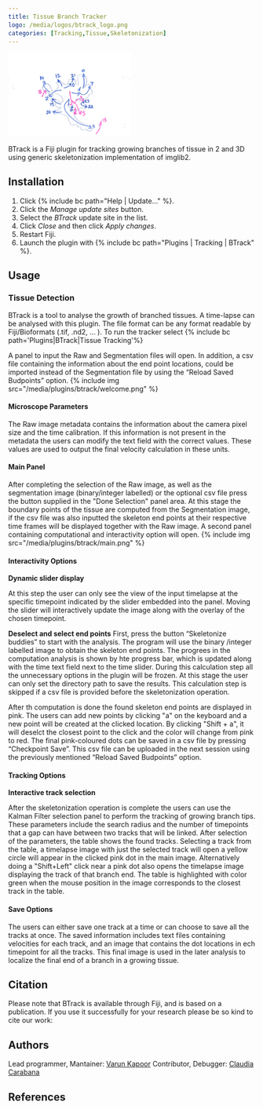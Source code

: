 ```yaml
---
title: Tissue Branch Tracker
logo: /media/logos/btrack_logo.png
categories: [Tracking,Tissue,Skeletonization]
---
```


<img src="/media/icons/Btrack.png" width="250"/> 

BTrack is a Fiji plugin for tracking growing branches of tissue in 2 and 3D using generic skeletonization implementation of imglib2.

## Installation

1.  Click {% include bc path="Help | Update..." %}.
2.  Click the *Manage update sites* button.
3.  Select the *BTrack* update site in the list.
4.  Click *Close* and then click *Apply changes*.
5.  Restart Fiji.
6.  Launch the plugin with {% include bc path="Plugins | Tracking | BTrack" %}.

## Usage

### Tissue Detection

BTrack is a tool to analyse the growth of branched tissues. A time-lapse can be analysed with this plugin. The file format can be any format readable by Fiji/Bioformats (.tif, .nd2, ... ). To run the tracker select {% include bc path='Plugins|BTrack|Tissue Tracking'%}

A panel to input the Raw and Segmentation files will open. In addition, a csv file containing the information about the end point locations, could be imported instead of the Segmentation file by using the “Reload Saved Budpoints” option. 
{% include img src="/media/plugins/btrack/welcome.png" %}



#### Microscope Parameters
The Raw image metadata contains the information about the camera pixel size and the time calibration. If this information is not present in the metadata the users can modify the text field with the correct values. These values are used to output the final velocity calculation in these units.

#### Main Panel
After completing the selection of the Raw image, as well as the segmentation image (binary/integer labelled) or the optional csv file press the button supplied in the "Done Selection" panel area. At this stage the boundary points of the tissue are computed from the Segmentation image, if the csv file was also inputted the skeleton end points at their respective time frames will be displayed together with the Raw image. A second panel containing computational and interactivity option will open.
{% include img src="/media/plugins/btrack/main.png" %}


#### Interactivity Options


**Dynamic slider display**

At this step the user can only see the view of the input timelapse at the specific timepoint indicated by the slider embedded into the panel. Moving the slider will interactively update the image along with the overlay of the chosen timepoint.


**Deselect and select end points**
First, press the button “Skeletonize buddies” to start with the analysis. The program will use the binary /integer labelled image to obtain the skeleton end points. The progrees in the computation analysis is shown by hte progress bar, which is updated along with the time text field next to the time slider. During this calculation step all the unnecessary options in the plugin will be frozen. At this stage the user can only set the directory path to save the results. This calculation step is skipped if a csv file is provided before the skeletonization operation.


After th computation is done the found skeleton end points are displayed in pink. The users can add new points by clicking "a" on the keyboard and a new point will be created at the clicked location. By clicking "Shift + a", it will deselct the closest point to the click and the color will change from pink to red. The final pink-coloured dots can be saved in a csv file by pressing “Checkpoint Save”. This csv file can be uploaded in the next session using the previously mentioned “Reload Saved Budpoints” option. 
#### Tracking Options

**Interactive track selection**

After the skeletonization operation is complete the users can use the Kalman Filter selection panel to perform the tracking of growing branch tips. These parameters include the search radius and the number of timepoints that a gap can have between two tracks that will be linked. 
After selection of the parameters, the table shows the found tracks. Selecting a track from the table, a timelapse image with just the selected track will open a yellow circle will appear in the clicked pink dot in the main image. Alternatively doing a "Shift+Left" click near a pink dot also opens the timelapse image displaying the track of that branch end. The table is highlighted with color green when the mouse position in the image corresponds to the closest track in the table.

#### Save Options

The users can either save one track at a time or can choose to save all the tracks at once. The saved information includes text files containing velocities for each track, and an image that contains the dot locations in ech timepoint for all the tracks. This final image is used in the later analysis to localize the final end of a branch in a growing tissue.

## Citation

Please note that BTrack is available through Fiji, and is based on a publication. If you use it successfully for your research please be so kind to cite our work:

## Authors

Lead programmer, Mantainer: [Varun Kapoor](/_pages/people/kapoorlab.md)
Contributor, Debugger: [Claudia Carabana](/_pages/people/claudiacarabana.md)

## References

[^1]: J. Munkres, "Algorithms for the Assignment and Transportation Problems", Journal of the Society for Industrial and Applied Mathematics, 5(1):32–38, 1957 March
